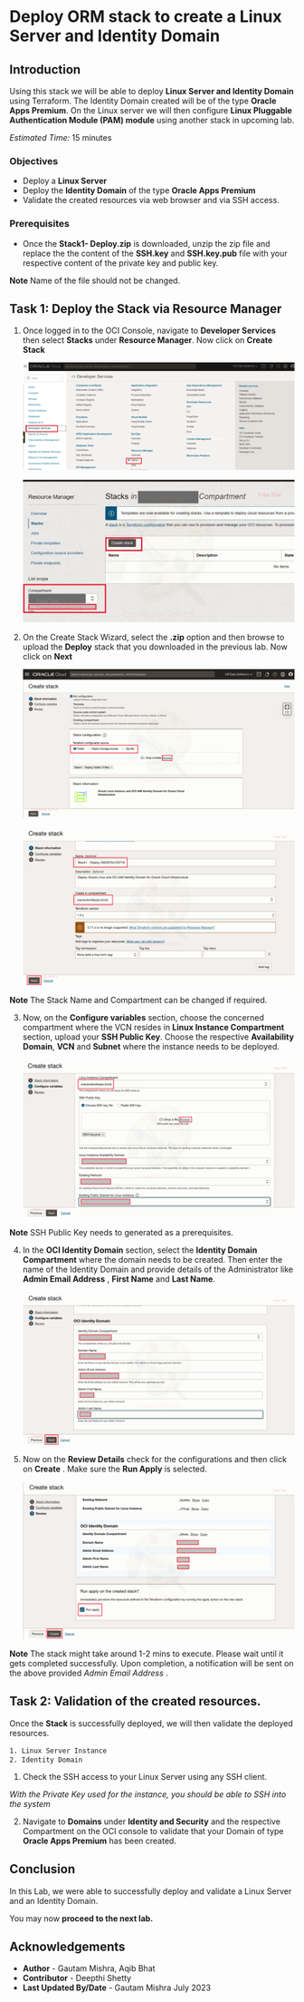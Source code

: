 # Deploy ORM stack to create a Linux Server and Identity Domain

## Introduction

Using this stack we will be able to deploy  **Linux Server and Identity Domain** using Terraform. The Identity Domain created will be of the type **Oracle Apps Premium**. On the Linux server we will then configure **Linux Pluggable Authentication Module (PAM) module** using another stack in upcoming lab.

*Estimated Time:* 15 minutes

### Objectives

*	Deploy a **Linux Server**
*	Deploy the **Identity Domain** of the type **Oracle Apps Premium**
*	Validate the created resources via web browser and via SSH access.

### Prerequisites

*	Once the **Stack1- Deploy.zip** is downloaded, unzip the zip file and replace the the content of the **SSH.key** and **SSH.key.pub** file  with your respective content of the private key and public key.

**Note** Name of the file should not be changed.

## Task 1: Deploy the Stack via Resource Manager

1. Once logged in to the OCI Console, navigate to **Developer Services** then select **Stacks** under **Resource Manager**. Now click on **Create Stack**

	![Stacks](./images/stack.png "Stacks")
	
	![Create-Stacks](./images/create-stack.png "Create-Stacks")
 
2. On the Create Stack Wizard, select the **.zip** option and then browse to upload the **Deploy** stack that you downloaded in the previous lab. Now click on **Next**

	![upload-zip](./images/upload-zip.png "upload-zip")
	
	![stack-details](./images/stack-details.png "stack-details")
	
**Note** The Stack Name and Compartment can be changed if required.

3. Now, on the **Configure variables** section, choose the concerned compartment where the VCN resides in **Linux Instance Compartment** section, upload your **SSH Public Key**. Choose the respective **Availability Domain**, **VCN** and **Subnet** where the instance needs to be deployed.

	![linux-instance-details](./images/linux-instance-details.png "linux-instance-details")
	
**Note** SSH Public Key needs to generated as a prerequisites.	
	
4. In the **OCI Identity Domain** section, select the **Identity Domain Compartment** where the domain needs to be created. Then enter the name of the Identity Domain and provide details of the Administrator like **Admin Email Address** , **First Name** and **Last Name**.

	![identity-domain-details](./images/identity-domain-details.png "identity-domain-details")
	
5. Now on the **Review Details** check for the configurations and then click on **Create** . Make sure the **Run Apply** is selected.

	![review](./images/review.png "review")

**Note** The stack might take around 1-2 mins to execute. Please wait until it gets completed successfully. Upon completion, a notification will be sent on the above provided *Admin Email Address* .

## Task 2: Validation of the created resources.

Once the **Stack** is successfully deployed, we will then validate the deployed resources.

	1. Linux Server Instance
	2. Identity Domain 

1. Check the SSH access to your Linux Server using any SSH client. 

*With the Private Key used for the instance, you should be able to SSH into the system*


2. Navigate to **Domains** under **Identity and Security** and the respective Compartment on the OCI console to validate that your Domain of type **Oracle Apps Premium** has been created.

## Conclusion

In this Lab, we were able to successfully deploy and validate a Linux Server and an Identity Domain. 

 You may now **proceed to the next lab.**

## Acknowledgements
* **Author** - Gautam Mishra, Aqib Bhat
* **Contributor** - Deepthi Shetty
* **Last Updated By/Date** - Gautam Mishra July 2023
